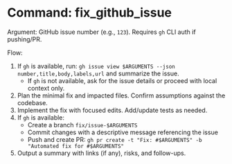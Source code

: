 # Command: fix_github_issue

Argument: GitHub issue number (e.g., `123`). Requires `gh` CLI auth if pushing/PR.

Flow:
1) If `gh` is available, run: `gh issue view $ARGUMENTS --json number,title,body,labels,url` and summarize the issue.
   - If `gh` is not available, ask for the issue details or proceed with local context only.
2) Plan the minimal fix and impacted files. Confirm assumptions against the codebase.
3) Implement the fix with focused edits. Add/update tests as needed.
4) If `gh` is available:
   - Create a branch `fix/issue-$ARGUMENTS`
   - Commit changes with a descriptive message referencing the issue
   - Push and create PR: `gh pr create -t "Fix: #$ARGUMENTS" -b "Automated fix for #$ARGUMENTS"`
5) Output a summary with links (if any), risks, and follow-ups.